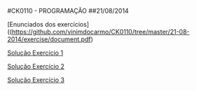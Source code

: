 #CK0110 - PROGRAMAÇÃO
##21/08/2014

[Enunciados dos exercícios]((https://github.com/vinimdocarmo/CK0110/tree/master/21-08-2014/exercise/document.pdf)

[Solução Exercício 1](https://github.com/vinimdocarmo/CK0110/tree/master/21-08-2014/exercise/ex1.c)

[Solução Exercício 2](https://github.com/vinimdocarmo/CK0110/tree/master/21-08-2014/exercise/ex2.c)

[Solução Exercício 3](https://github.com/vinimdocarmo/CK0110/tree/master/21-08-2014/exercise/ex3.c)

